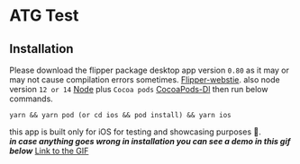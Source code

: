 # ATG Test

## Installation

Please download the flipper package desktop app version ```0.80``` as it may or may not cause compilation errors sometimes. [Flipper-webstie](https://fbflipper.com/).
also node version `12 or 14` [Node](https://nodejs.org/en/) plus `Cocoa pods` [CocoaPods-Dl](https://cocoapods.org/) then run below commands.

```
yarn && yarn pod (or cd ios && pod install) && yarn ios
```

this app is built only for iOS for testing and showcasing purposes 🙂.<br/>
***in case anything goes wrong in installation you can see a demo in this gif below***
[Link to the GIF](https://giphy.com/gifs/2JfxomThmyi0TtzzED)

